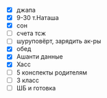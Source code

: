 - [x] джапа
- [x] 9-30 т.Наташа
- [x] сон
- [ ] счета тсж
- [ ] шуруповёрт, зарядить ак-ры
- [x] обед
- [x] Ашанти данные
- [x] Хасс
- [ ] 5 конспекты родителям
- [ ] 3 класс
- [ ] ШБ и готовка
